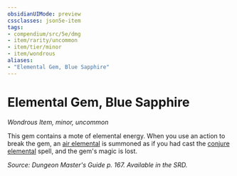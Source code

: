 ```yaml
---
obsidianUIMode: preview
cssclasses: json5e-item
tags:
- compendium/src/5e/dmg
- item/rarity/uncommon
- item/tier/minor
- item/wondrous
aliases: 
- "Elemental Gem, Blue Sapphire"
---
```

# Elemental Gem, Blue Sapphire
*Wondrous Item, minor, uncommon*  


This gem contains a mote of elemental energy. When you use an action to break the gem, an [air elemental](4-Resources/Compendium/bestiary/elemental/air-elemental.md) is summoned as if you had cast the [conjure elemental](4-Resources/Compendium/spells/conjure-elemental.md) spell, and the gem's magic is lost.

*Source: Dungeon Master's Guide p. 167. Available in the SRD.*